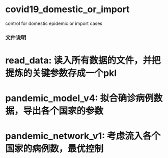 # covid19_domestic_or_import
control for domestic epidemic or import cases
### 文件说明
# read_data: 读入所有数据的文件，并把提炼的关键参数存成一个pkl
# pandemic_model_v4: 拟合确诊病例数据，导出各个国家的参数
# pandemic_network_v1: 考虑流入各个国家的病例数，最优控制
